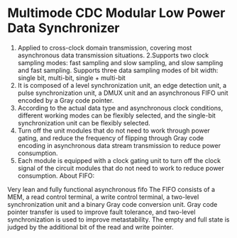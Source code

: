 # Multimode CDC Modular Low Power Data Synchronizer

1. Applied to cross-clock domain transmission, covering most asynchronous data transmission situations.
2.Supports two clock sampling modes: fast sampling and slow sampling, and slow sampling and fast sampling. Supports three data sampling modes of bit width: single bit, multi-bit, single + multi-bit
3. It is composed of a level synchronization unit, an edge detection unit, a pulse synchronization unit, a DMUX unit and an asynchronous FIFO unit encoded by a Gray code pointer.
4. According to the actual data type and asynchronous clock conditions, different working modes can be flexibly selected, and the single-bit synchronization unit can be flexibly selected.
5. Turn off the unit modules that do not need to work through power gating, and reduce the frequency of flipping through Gray code encoding in asynchronous data stream transmission to reduce power consumption.
6. Each module is equipped with a clock gating unit to turn off the clock signal of the circuit modules that do not need to work to reduce power consumption.
About FIFO:

Very lean and fully functional asynchronous fifo
The FIFO consists of a MEM, a read control terminal, a write control terminal, a two-level synchronization unit and a binary Gray code conversion unit. 
Gray code pointer transfer is used to improve fault tolerance, and two-level synchronization is used to improve metastability. 
The empty and full state is judged by the additional bit of the read and write pointer.
